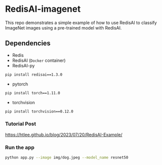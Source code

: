 # RedisAI-imagenet

This repo demonstrates a simple example of how to use RedisAI to classify ImageNet images using a pre-trained model with RedisAI.

## Dependencies
- Redis
- RedisAI (`Docker` container)
- RedisAI-py
```bash
pip install redisai==1.3.0
```
- pytorch
```bash
pip install torch==1.11.0
```
- torchvision
```bash
pip install torchvision==0.12.0
```

### Tutorial Post

https://htlee.github.io/blog/2023/07/20/RedisAI-Example/

### Run the app
```bash
python app.py --image img/dog.jpeg --model_name resnet50
```